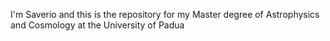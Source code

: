 I'm Saverio and this is the repository for my Master degree of Astrophysics and Cosmology at the University of Padua
